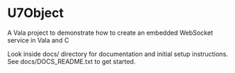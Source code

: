 # U7Object
A Vala project to demonstrate how to create an embedded WebSocket service in Vala and C

Look inside docs/ directory for documentation and initial setup instructions. See docs/DOCS_README.txt to get started. 
